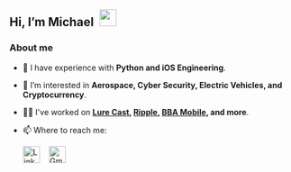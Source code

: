 <h2 align="left" dir="auto">Hi, I’m Michael&nbsp;&nbsp;<img width="30" src="https://user-images.githubusercontent.com/59615799/163063657-5f348a14-fbd9-4c84-b087-d56ba297f774.gif"></h2>

### About me

- 🚀 I have experience with **Python and iOS Engineering**.
- 👀 I’m interested in **Aerospace, Cyber Security, Electric Vehicles, and Cryptocurrency**.
- 👨‍💻 I've worked on **<a target="_blank" rel="noopener noreferrer" href="https://www.lurecastapp.com">Lure Cast</a>, <a target="_blank" rel="noopener noreferrer" href="https://www.rippleapp.com">Ripple</a>, <a target="_blank" rel="noopener noreferrer" href="https://www.burrburton.org">BBA Mobile</a>, and more**.
- 📫 Where to reach me:
    
    [<img alt="LinkedIn Logo" height="30" src="https://user-images.githubusercontent.com/59615799/163059735-206b3ccf-b520-453e-af90-2b0f6f09743a.png">](https://www.linkedin.com/in/michaelalfan0/) &nbsp;&nbsp; [<img alt="Gmail Icon" height="30" src="https://user-images.githubusercontent.com/59615799/163060515-68f51255-4d3f-4af8-8fec-3ea14bb17740.png">](https://www.google.com/mailto:michaelalfano2004@gmail.com)
